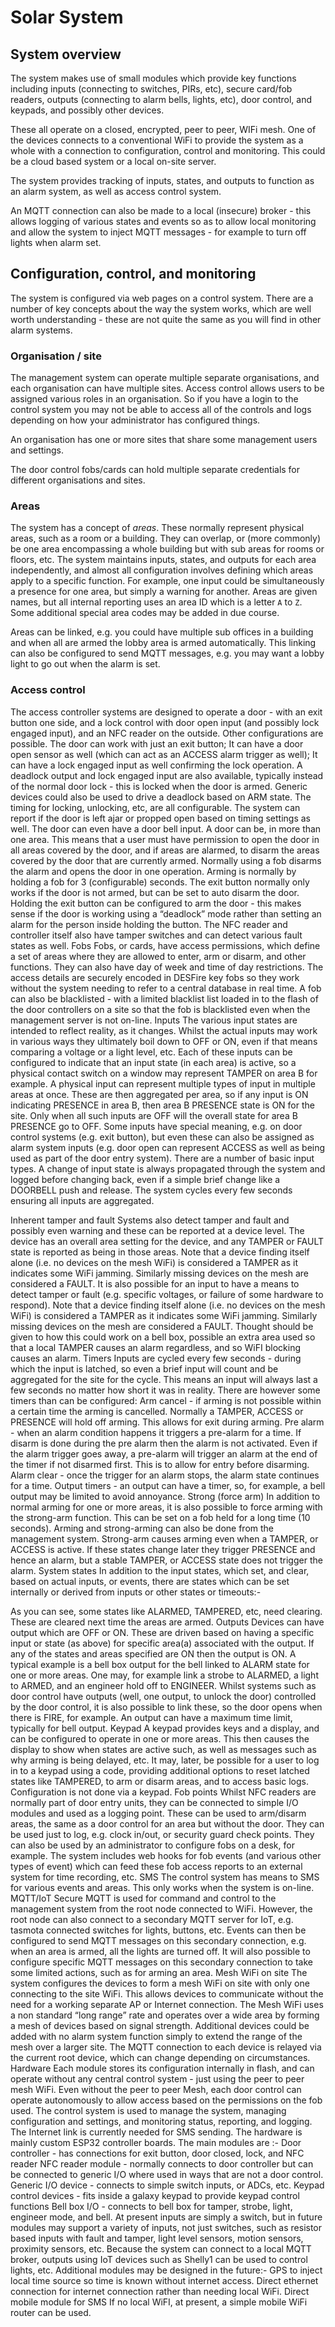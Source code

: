 # Solar System

## System overview

The system makes use of small modules which provide key functions including inputs (connecting to switches, PIRs, etc), secure card/fob readers, outputs (connecting to alarm bells, lights, etc), door control, and keypads, and possibly other devices.

These all operate on a closed, encrypted, peer to peer, WIFi mesh. One of the devices connects to a conventional WiFi to provide the system as a whole with a connection to configuration, control and monitoring. This could be a cloud based system or a local on-site server.

The system provides tracking of inputs, states, and outputs to function as an alarm system, as well as access control system.

An MQTT connection can also be made to a local (insecure) broker - this allows logging of various states and events so as to allow local monitoring and allow the system to inject MQTT messages - for example to turn off lights when alarm set.

## Configuration, control, and monitoring

The system is configured via web pages on a control system. There are a number of key concepts about the way the system works, which are well worth understanding - these are not quite the same as you will find in other alarm systems.

### Organisation / site

The management system can operate multiple separate organisations, and each organisation can have multiple sites. Access control allows users to be assigned various roles in an organisation. So if you have a login to the control system you may not be able to access all of the controls and logs depending on how your administrator has configured things.

An organisation has one or more sites that share some management users and settings.

The door control fobs/cards can hold multiple separate credentials for different organisations and sites.

### Areas

The system has a concept of *areas*. These normally represent physical areas, such as a room or a building. They can overlap, or (more commonly) be one area encompassing a whole building but with sub areas for rooms or floors, etc. The system maintains inputs, states, and outputs for each area independently, and almost all configuration involves defining which areas apply to a specific function. For example, one input could be simultaneously a presence for one area, but simply a warning for another. Areas are given names, but all internal reporting uses an area ID which is a letter `A` to `Z`. Some additional special area codes may be added in due course.

Areas can be linked, e.g. you could have multiple sub offices in a building and when all are armed the lobby area is armed automatically. This linking can also be configured to send MQTT messages, e.g. you may want a lobby light to go out when the alarm is set.

### Access control

The access controller systems are designed to operate a door - with an exit button one side, and a lock control with door open input (and possibly lock engaged input), and an NFC reader on the outside. Other configurations are possible.
The door can work with just an exit button; It can have a door open sensor as well (which can act as an ACCESS alarm trigger as well); It can have a lock engaged input as well confirming the lock operation. A deadlock output and lock engaged input are also available, typically instead of the normal door lock - this is locked when the door is armed. Generic devices could also be used to drive a deadlock based on ARM state.
The timing for locking, unlocking, etc, are all configurable. The system can report if the door is left ajar or propped open based on timing settings as well. The door can even have a door bell input.
A door can be, in more than one area. This means that a user must have permission to open the door in all areas covered by the door, and if areas are alarmed, to disarm the areas covered by the door that are currently armed. Normally using a fob disarms the alarm and opens the door in one operation. Arming is normally by holding a fob for 3 (configurable) seconds.
The exit button normally only works if the door is not armed, but can be set to auto disarm the door. Holding the exit button can be configured to arm the door - this makes sense if the door is working using a “deadlock” mode rather than setting an alarm for the person inside holding the button.
The NFC reader and controller itself also have tamper switches and can detect various fault states as well.
Fobs
Fobs, or cards, have access permissions, which define a set of areas where they are allowed to enter, arm or disarm, and other functions. They can also have day of week and time of day restrictions. The access details are securely encoded in DESFire key fobs so they work without the system needing to refer to a central database in real time.
A fob can also be blacklisted - with a limited blacklist list loaded in to the flash of the door controllers on a site so that the fob is blacklisted even when the management server is not on-line.
Inputs
The various input states are intended to reflect reality, as it changes. Whilst the actual inputs may work in various ways they ultimately boil down to OFF or ON, even if that means comparing a voltage or a light level, etc.
Each of these inputs can be configured to indicate that an input state (in each area) is active, so a physical contact switch on a window may represent TAMPER on area B for example. A physical input can represent multiple types of input in multiple areas at once.
These are then aggregated per area, so if any input is ON indicating PRESENCE in area B, then area B PRESENCE state is ON for the site. Only when all such inputs are OFF will the overall state for area B PRESENCE go to OFF.
Some inputs have special meaning, e.g. on door control systems (e.g. exit button), but even these can also be assigned as alarm system inputs (e.g. door open can represent ACCESS as well as being used as part of the door entry system).
There are a number of basic input types. A change of input state is always propagated through the system and logged before changing back, even if a simple brief change like a DOORBELL push and release. The system cycles every few seconds ensuring all inputs are aggregated.

Inherent tamper and fault
Systems also detect tamper and fault and possibly even warning and these can be reported at a device level. The device has an overall area setting for the device, and any TAMPER or FAULT state is reported as being in those areas. Note that a device finding itself alone (i.e. no devices on the mesh WiFi) is considered a TAMPER as it indicates some WiFi jamming. Similarly missing devices on the mesh are considered a FAULT.
It is also possible for an input to have a means to detect tamper or fault (e.g. specific voltages, or failure of some hardware to respond).
Note that a device finding itself alone (i.e. no devices on the mesh WiFi) is considered a TAMPER as it indicates some WiFi jamming. Similarly missing devices on the mesh are considered a FAULT. Thought should be given to how this could work on a bell box, possible an extra area used so that a local TAMPER causes an alarm regardless, and so WiFI blocking causes an alarm.
Timers
Inputs are cycled every few seconds - during which the input is latched, so even a brief input will count and be aggregated for the site for the cycle. This means an input will always last a few seconds no matter how short it was in reality.
There are however some timers than can be configured:
Arm cancel - if arming is not possible within a certain time the arming is cancelled. Normally a TAMPER, ACCESS or PRESENCE will hold off arming. This allows for exit during arming.
Pre alarm - when an alarm condition happens it triggers a pre-alarm for a time. If disarm is done during the pre alarm then the alarm is not activated. Even if the alarm trigger goes away, a pre-alarm will trigger an alarm at the end of the timer if not disarmed first. This is to allow for entry before disarming.
Alarm clear - once the trigger for an alarm stops, the alarm state continues for a time.
Output timers - an output can have a timer, so, for example, a bell output may be limited to avoid annoyance.
Strong (force arm)
In addition to normal arming for one or more areas, it is also possible to force arming with the strong-arm function. This can be set on a fob held for a long time (10 seconds). Arming and strong-arming can also be done from the management system.
Strong-arm causes arming even when a TAMPER, or ACCESS is active. If these states change later they trigger PRESENCE and hence an alarm, but a stable TAMPER, or ACCESS state does not trigger the alarm.
System states
In addition to the input states, which set, and clear, based on actual inputs, or events, there are states which can be set internally or derived from inputs or other states or timeouts:-

As you can see, some states like ALARMED, TAMPERED, etc, need clearing. These are cleared next time the areas are armed.
Outputs
Devices can have output which are OFF or ON. These are driven based on having a specific input or state (as above) for specific area(a) associated with the output. If any of the states and areas specified are ON then the output is ON.
A typical example is a bell box output for the bell linked to ALARM state for one or more areas. One may, for example link a strobe to ALARMED, a light to ARMED, and an engineer hold off to ENGINEER.
Whilst systems such as door control have outputs (well, one output, to unlock the door) controlled by the door control, it is also possible to link these, so the door opens when there is FIRE, for example.
An output can have a maximum time limit, typically for bell output.
Keypad
A keypad provides keys and a display, and can be configured to operate in one or more areas. This then causes the display to show when states are active such, as well as messages such as why arming is being delayed, etc.
It may, later, be possible for a user to log in to a keypad using a code, providing additional options to reset latched states like TAMPERED, to arm or disarm areas, and to access basic logs. Configuration is not done via a keypad.
Fob points
Whilst NFC readers are normally part of door entry units, they can be connected to simple I/O modules and used as a logging point. These can be used to arm/disarm areas, the same as a door control for an area but without the door. They can be used just to log, e.g. clock in/out, or security guard check points. They can also be used by an administrator to configure fobs on a desk, for example.
The system includes web hooks for fob events (and various other types of event) which can feed these fob access reports to an external system for time recording, etc.
SMS
The control system has means to SMS for various events and areas. This only works when the system is on-line.
MQTT/IoT
Secure MQTT is used for command and control to the management system from the root node connected to WiFi.
However, the root node can also connect to a secondary MQTT server for IoT, e.g. tasmota connected switches for lights, buttons, etc.
Events can then be configured to send MQTT messages on this secondary connection, e.g. when an area is armed, all the lights are turned off.
It will also possible to configure specific MQTT messages on this secondary connection to take some limited actions, such as for arming an area.
Mesh WiFi on site
The system configures the devices to form a mesh WiFi on site with only one connecting to the site WiFi. This allows devices to communicate without the need for a working separate AP or Internet connection. The Mesh WiFi uses a non standard “long range” rate and operates over a wide area by forming a mesh of devices based on signal strength.
Additional devices could be added with no alarm system function simply to extend the range of the mesh over a larger site.
The MQTT connection to each device is relayed via the current root device, which can change depending on circumstances.
Hardware
Each module stores its configuration internally in flash, and can operate without any central control system - just using the peer to peer mesh WiFi. Even without the peer to peer Mesh, each door control can operate autonomously to allow access based on the permissions on the fob used. The control system is used to manage the system, managing configuration and settings, and monitoring status, reporting, and logging. The Internet link is currently needed for SMS sending.
The hardware is mainly custom ESP32 controller boards. The main modules are :-
Door controller - has connections for exit button, door closed, lock, and NFC reader
NFC reader module - normally connects to door controller but can be connected to generic I/O where used in ways that are not a door control.
Generic I/O device - connects to simple switch inputs, or ADCs, etc.
Keypad control devices - fits inside a galaxy keypad to provide keypad control functions
Bell box I/O - connects to bell box for tamper, strobe, light, engineer mode, and bell.
At present inputs are simply a switch, but in future modules may support a variety of inputs, not just switches, such as resistor based inputs with fault and tamper, light level sensors, motion sensors, proximity sensors, etc.
Because the system can connect to a local MQTT broker, outputs using IoT devices such as Shelly1 can be used to control lights, etc.
Additional modules may be designed in the future:-
GPS to inject local time source so time is known without internet access.
Direct ethernet connection for internet connection rather than needing local WiFi.
Direct mobile module for SMS
If no local WiFI, at present, a simple mobile WiFi router can be used.
